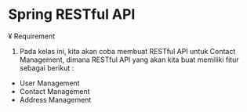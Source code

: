 # Spring RESTful API

¥ Requirement
1. Pada kelas ini, kita akan coba membuat RESTful API untuk Contact Management, dimana RESTful API yang akan kita buat memiliki fitur sebagai berikut :
 - User Management
 - Contact Management
 - Address Management
